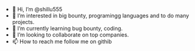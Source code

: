 - 👋 Hi, I’m @shillu555
- 👀 I’m interested in big bounty, programingg languages and to do many projects. 
- 🌱 I’m currently learning bug bounty, coding. 
- 💞️ I’m looking to collaborate on top companies. 
- 📫 How to reach me follow me on githib


<!---
shillu555/shillu555 is a ✨ special ✨ repository because its `README.md` (this file) appears on your GitHub profile.
You can click the Preview link to take a look at your changes.
---
